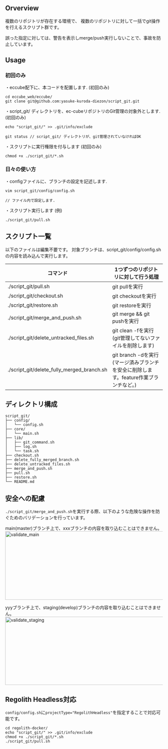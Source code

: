 ## Orverview

複数のリポジトリが存在する環境で、
複数のリポジトリに対して一括でgit操作を行えるスクリプト群です。

誤った指定に対しては、警告を表示しmerge/push実行しないことで、事故を防止しています。

## Usage
### 初回のみ
・eccube配下に、本コードを配置します. (初回のみ)
```
cd eccube_web/eccube/
git clone git@github.com:yasuke-kuroda-diezon/script_git.git
```

・script_git/ ディレクトリを、ec-cubeリポジトリのGit管理の対象外とします. (初回のみ)
```
echo "script_git/" >> .git/info/exclude

git status // script_git/ ディレクトリが、git管理されていなければOK
```

・スクリプトに実行権限を付与します (初回のみ)
```
chmod +x ./script_git/*.sh
```

### 日々の使い方
・configファイルに、ブランチの設定を記述します.
```
vim script_git/config/config.sh

// ファイル内で設定します.
```

・スクリプト実行します (例)
```
./script_git/pull.sh
```

## スクリプト一覧

以下のファイルは編集不要です。
対象ブランチは、script_git/config/config.shの内容を読み込んで実行します。

| コマンド  | 1つずつのリポジトリに対して行う処理 |
| ------------- | ------------- |
| ./script_git/pull.sh | git pullを実行 |
| ./script_git/checkout.sh | git checkoutを実行 |
| ./script_git/restore.sh | git restoreを実行 |
| ./script_git/merge_and_push.sh | git merge && git pushを実行 |
| ./script_git/delete_untracked_files.sh | git clean -fを実行(git管理してないファイルを削除します) |
| ./script_git/delete_fully_merged_branch.sh | git branch -dを実行(マージ済みブランチを安全に削除します。feature作業ブランチなど。) |

## ディレクトリ構成

```
script_git/
├── config/
│   └── config.sh
├── core/
│   └── main.sh
├── lib/
│   ├── git_command.sh
│   ├── log.sh
│   └── task.sh
├── checkout.sh
├── delete_fully_merged_branch.sh
├── delete_untracked_files.sh
├── merge_and_push.sh
├── pull.sh
├── restore.sh
└── README.md
```

## 安全への配慮
`./script_git/merge_and_push.sh`を実行する際、以下のような危険な操作を防ぐためのバリデーションを行っています。

main(master)ブランチ上で、xxxブランチの内容を取り込むことはできません。
<img width="568" height="219" alt="validate_main" src="https://github.com/user-attachments/assets/a872728e-2437-4602-96e8-dafe96b821d0" />

yyyブランチ上で、staging(develop)ブランチの内容を取り込むことはできません。
<img width="521" height="218" alt="validate_staging" src="https://github.com/user-attachments/assets/6ef2b26e-2515-44af-af71-f726ecf64948" />


## Regolith Headless対応

`config/config.sh`に`projectType="RegolithHeadless"`を指定することで対応可能です。

```
cd regolith-docker/
echo "script_git/" >> .git/info/exclude
chmod +x ./script_git/*.sh
./script_git/pull.sh
```
